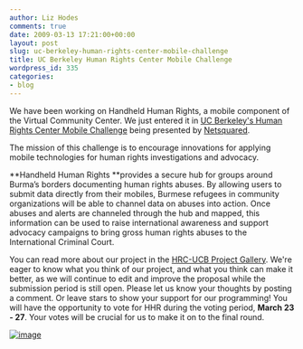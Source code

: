 ```yaml
---
author: Liz Hodes
comments: true
date: 2009-03-13 17:21:00+00:00
layout: post
slug: uc-berkeley-human-rights-center-mobile-challenge
title: UC Berkeley Human Rights Center Mobile Challenge
wordpress_id: 335
categories:
- blog
---
```


We have been working on Handheld Human Rights, a mobile component of the Virtual Community Center. We just entered it in [UC Berkeley's Human Rights Center Mobile Challenge](http://www.netsquared.org/hrc-ucb) being presented by [Netsquared](http://www.netsquared.org/).

The mission of this challenge is to encourage innovations for applying mobile technologies for human rights investigations and advocacy.

**Handheld Human Rights **provides a secure hub for groups around Burma’s borders documenting human rights abuses. By allowing users to submit data directly from their mobiles, Burmese refugees in community organizations will be able to channel data on abuses into action. Once abuses and alerts are channeled through the hub and mapped, this information can be used to raise international awareness and support advocacy campaigns to bring gross human rights abuses to the International Criminal Court.

You can read more about our project in the [HRC-UCB Project Gallery](http://www.netsquared.org/projects/handheld-human-rights). We're eager to know what you think of our project, and what you think can make it better, as we will continue to edit and improve the proposal while the submission period is still open. Please let us know your thoughts by posting a comment. Or leave stars to show your support for our programming! You will have the opportunity to vote for HHR during the voting period, **March 23 - 27**. Your votes will be crucial for us to make it on to the final round.


[![image](https://s3.amazonaws.com/digidem-www/wp-content/uploads/2009/03/myawaddy-phone-crop2-300x240.jpg)](https://s3.amazonaws.com/digidem-www/wp-content/uploads/2009/03/myawaddy-phone-crop2.jpg)
